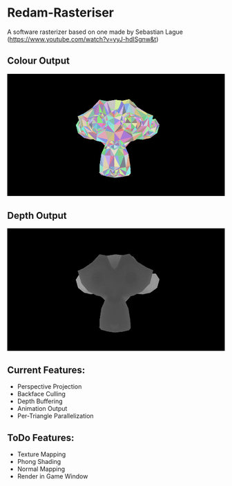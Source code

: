 # Redam-Rasteriser
A software rasterizer based on one made by Sebastian Lague (https://www.youtube.com/watch?v=yyJ-hdISgnw&t)
## Colour Output
![alt text](https://github.com/redisitic/Redam-Rasteriser/blob/master/gitImages/gitRender.gif)
## Depth Output
![alt text](https://github.com/redisitic/Redam-Rasteriser/blob/master/gitImages/gitDepth.gif)

## Current Features:
- Perspective Projection
- Backface Culling
- Depth Buffering
- Animation Output
- Per-Triangle Parallelization

## ToDo Features:
- Texture Mapping
- Phong Shading
- Normal Mapping
- Render in Game Window